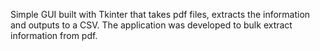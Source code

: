 Simple GUI built with Tkinter that takes pdf files, extracts the information and outputs to a CSV.
The application was developed to bulk extract information from pdf.
